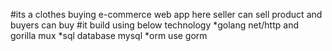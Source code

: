 #its a clothes buying e-commerce web app here seller can sell product and buyers can buy
#it build using below technology 
    *golang net/http and gorilla mux
    *sql database mysql
    *orm use gorm
    
   
